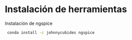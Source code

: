 # Instalación de herramientas

Instalación de ngspice

```bash
 conda install -c johnnycubides ngspice 
```

